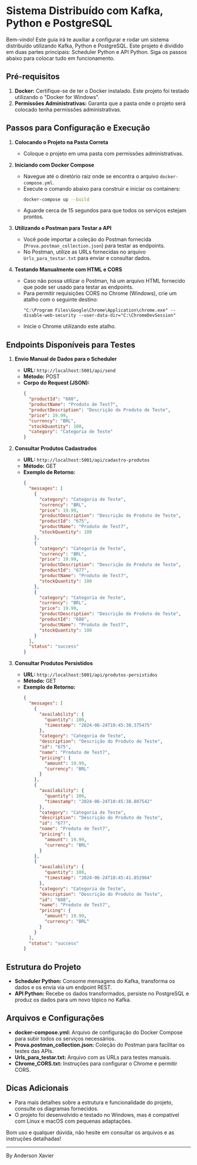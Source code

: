 # Sistema Distribuído com Kafka, Python e PostgreSQL

Bem-vindo! Este guia irá te auxiliar a configurar e rodar um sistema distribuído utilizando Kafka, Python e PostgreSQL. Este projeto é dividido em duas partes principais: Scheduler Python e API Python. Siga os passos abaixo para colocar tudo em funcionamento.

## Pré-requisitos

1. **Docker:** Certifique-se de ter o Docker instalado. Este projeto foi testado utilizando o "Docker for Windows".
2. **Permissões Administrativas:** Garanta que a pasta onde o projeto será colocado tenha permissões administrativas.

## Passos para Configuração e Execução

1. **Colocando o Projeto na Pasta Correta**
   - Coloque o projeto em uma pasta com permissões administrativas.

2. **Iniciando com Docker Compose**
   - Navegue até o diretório raiz onde se encontra o arquivo `docker-compose.yml`.
   - Execute o comando abaixo para construir e iniciar os containers:
     ```sh
     docker-compose up --build
     ```
   - Aguarde cerca de 15 segundos para que todos os serviços estejam prontos.

3. **Utilizando o Postman para Testar a API**
   - Você pode importar a coleção do Postman fornecida (`Prova.postman_collection.json`) para testar as endpoints.
   - No Postman, utilize as URLs fornecidas no arquivo `Urls_para_testar.txt` para enviar e consultar dados.

4. **Testando Manualmente com HTML e CORS**
   - Caso não possa utilizar o Postman, há um arquivo HTML fornecido que pode ser usado para testar as endpoints.
   - Para permitir requisições CORS no Chrome (Windows), crie um atalho com o seguinte destino:
     ```
     "C:\Program Files\Google\Chrome\Application\chrome.exe" --disable-web-security --user-data-dir="C:\ChromeDevSession"
     ```
   - Inicie o Chrome utilizando este atalho.

## Endpoints Disponíveis para Testes

1. **Envio Manual de Dados para o Scheduler**
   - **URL:** `http://localhost:5001/api/send`
   - **Método:** POST
   - **Corpo do Request (JSON):**
     ```json
     {
       "productId": "688",
       "productName": "Produto de Test7",
       "productDescription": "Descrição do Produto de Teste",
       "price": 19.99,
       "currency": "BRL",
       "stockQuantity": 100,
       "category": "Categoria de Teste"
     }
     ```

2. **Consultar Produtos Cadastrados**
   - **URL:** `http://localhost:5001/api/cadastro-produtos`
   - **Método:** GET
   - **Exemplo de Retorno:**
     ```json
     {
       "messages": [
         {
           "category": "Categoria de Teste",
           "currency": "BRL",
           "price": 19.99,
           "productDescription": "Descrição do Produto de Teste",
           "productId": "675",
           "productName": "Produto de Test7",
           "stockQuantity": 100
         },
         {
           "category": "Categoria de Teste",
           "currency": "BRL",
           "price": 19.99,
           "productDescription": "Descrição do Produto de Teste",
           "productId": "677",
           "productName": "Produto de Test7",
           "stockQuantity": 100
         },
         {
           "category": "Categoria de Teste",
           "currency": "BRL",
           "price": 19.99,
           "productDescription": "Descrição do Produto de Teste",
           "productId": "688",
           "productName": "Produto de Test7",
           "stockQuantity": 100
         }
       ],
       "status": "success"
     }
     ```

3. **Consultar Produtos Persistidos**
   - **URL:** `http://localhost:5001/api/produtos-persistidos`
   - **Método:** GET
   - **Exemplo de Retorno:**
     ```json
     {
       "messages": [
         {
           "availability": {
             "quantity": 100,
             "timestamp": "2024-06-24T10:45:30.375475"
           },
           "category": "Categoria de Teste",
           "description": "Descrição do Produto de Teste",
           "id": "675",
           "name": "Produto de Test7",
           "pricing": {
             "amount": 19.99,
             "currency": "BRL"
           }
         },
         {
           "availability": {
             "quantity": 100,
             "timestamp": "2024-06-24T10:45:38.807542"
           },
           "category": "Categoria de Teste",
           "description": "Descrição do Produto de Teste",
           "id": "677",
           "name": "Produto de Test7",
           "pricing": {
             "amount": 19.99,
             "currency": "BRL"
           }
         },
         {
           "availability": {
             "quantity": 100,
             "timestamp": "2024-06-24T10:45:41.852964"
           },
           "category": "Categoria de Teste",
           "description": "Descrição do Produto de Teste",
           "id": "688",
           "name": "Produto de Test7",
           "pricing": {
             "amount": 19.99,
             "currency": "BRL"
           }
         }
       ],
       "status": "success"
     }
     ```

## Estrutura do Projeto

- **Scheduler Python:** Consome mensagens do Kafka, transforma os dados e os envia via um endpoint REST.
- **API Python:** Recebe os dados transformados, persiste no PostgreSQL e produz os dados para um novo tópico no Kafka.

## Arquivos e Configurações
- **docker-compose.yml:** Arquivo de configuração do Docker Compose para subir todos os serviços necessários.
- **Prova.postman_collection.json:** Coleção do Postman para facilitar os testes das APIs.
- **Urls_para_testar.txt:** Arquivo com as URLs para testes manuais.
- **Chrome_CORS.txt:** Instruções para configurar o Chrome e permitir CORS.

## Dicas Adicionais
- Para mais detalhes sobre a estrutura e funcionalidade do projeto, consulte os diagramas fornecidos.
- O projeto foi desenvolvido e testado no Windows, mas é compatível com Linux e macOS com pequenas adaptações.

Bom uso e qualquer dúvida, não hesite em consultar os arquivos e as instruções detalhadas!

---

By Anderson Xavier
